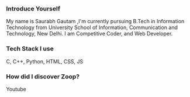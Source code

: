 ### Introduce Yourself
My name is Saurabh Gautam ,I'm currently pursuing B.Tech in Information Technology from University School of Information, Communication and Technology, New Delhi. 
I am Competitive Coder, and Web Developer.

### Tech Stack I use
C, C++, Python, HTML, CSS, JS 

### How did I discover Zoop?
Youtube

